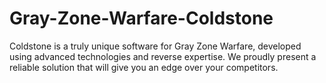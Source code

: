 # Gray-Zone-Warfare-Coldstone
Coldstone is a truly unique software for Gray Zone Warfare, developed using advanced technologies and reverse expertise. We proudly present a reliable solution that will give you an edge over your competitors.
